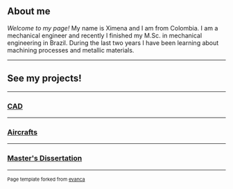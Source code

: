 ## About me

*Welcome to my page!*
My name is Ximena and I am from Colombia. 
I am a mechanical engineer and recently I finished my M.Sc. in mechanical engineering in Brazil. 
During the last two years I have been learning about machining processes and metallic materials.

---

## See my projects!

---

### [CAD](/CAD)

---

### [Aircrafts](/aircrafts)

---

### [Master's Dissertation](/masterd)

---
<p style="font-size:11px">Page template forked from <a href="https://github.com/evanca/quick-portfolio">evanca</a></p>
<!-- Remove above link if you don't want to attibute -->
